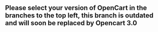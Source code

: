 ## Please select your version of OpenCart in the branches to the top left, this branch is outdated and will soon be replaced by Opencart 3.0
